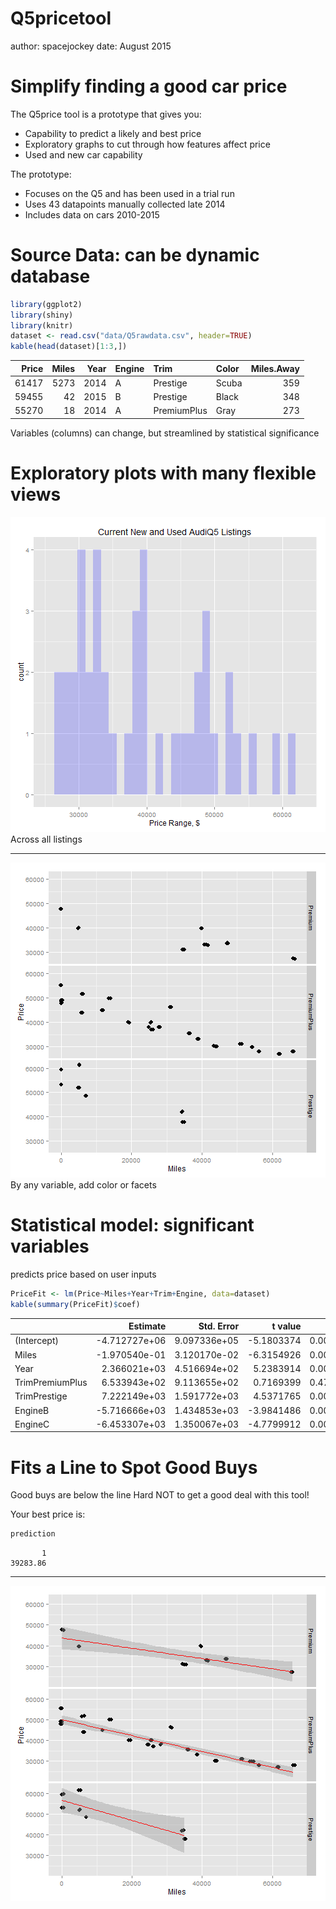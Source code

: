 Q5pricetool
========================================================
author: spacejockey 
date: August 2015

Simplify finding a good car price
========================================================

The Q5price tool is a prototype that gives you:

- Capability to predict a likely and best price
- Exploratory graphs to cut through how features affect price
- Used and new car capability

The prototype:
- Focuses on the Q5 and has been used in a trial run
- Uses 43 datapoints manually collected late 2014
- Includes data on cars 2010-2015

Source Data: can be dynamic database
========================================================


```r
library(ggplot2)
library(shiny)
library(knitr)
dataset <- read.csv("data/Q5rawdata.csv", header=TRUE)
kable(head(dataset)[1:3,])
```



| Price| Miles| Year|Engine |Trim        |Color | Miles.Away|
|-----:|-----:|----:|:------|:-----------|:-----|----------:|
| 61417|  5273| 2014|A      |Prestige    |Scuba |        359|
| 59455|    42| 2015|B      |Prestige    |Black |        348|
| 55270|    18| 2014|A      |PremiumPlus |Gray  |        273|
Variables (columns) can change, but streamlined by statistical significance

Exploratory plots with many flexible views
========================================================
![plot of chunk unnamed-chunk-2](Q5pricetool-figure/unnamed-chunk-2-1.png) 
Across all listings
***

![plot of chunk unnamed-chunk-3](Q5pricetool-figure/unnamed-chunk-3-1.png) 
By any variable, add color or facets

Statistical model: significant variables
===
predicts price based on user inputs

```r
PriceFit <- lm(Price~Miles+Year+Trim+Engine, data=dataset)
kable(summary(PriceFit)$coef)
```



|                |      Estimate|   Std. Error|    t value| Pr(>&#124;t&#124;)|
|:---------------|-------------:|------------:|----------:|------------------:|
|(Intercept)     | -4.712727e+06| 9.097336e+05| -5.1803374|          0.0000086|
|Miles           | -1.970540e-01| 3.120170e-02| -6.3154926|          0.0000003|
|Year            |  2.366021e+03| 4.516694e+02|  5.2383914|          0.0000072|
|TrimPremiumPlus |  6.533943e+02| 9.113655e+02|  0.7169399|          0.4780372|
|TrimPrestige    |  7.222149e+03| 1.591772e+03|  4.5371765|          0.0000612|
|EngineB         | -5.716666e+03| 1.434853e+03| -3.9841486|          0.0003158|
|EngineC         | -6.453307e+03| 1.350067e+03| -4.7799912|          0.0000294|

Fits a Line to Spot Good Buys
===

Good buys are below the line
Hard NOT to get a good deal with this tool!


Your best price is:

```r
prediction
```

```
       1 
39283.86 
```
***
![plot of chunk unnamed-chunk-7](Q5pricetool-figure/unnamed-chunk-7-1.png) 
